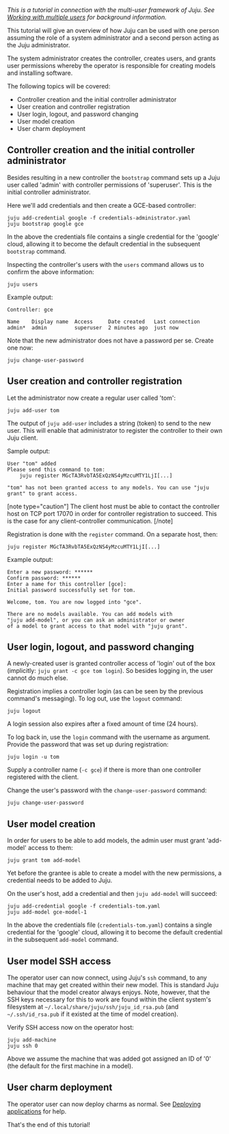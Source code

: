 *This is a tutorial in connection with the multi-user framework of Juju. See [Working with multiple users](/t/working-with-multiple-users/1156) for background information.*

This tutorial will give an overview of how Juju can be used with one person assuming the role of a system administrator and a second person acting as the Juju administrator. 

The system administrator creates the controller, creates users, and grants user permissions whereby the operator is responsible for creating models and installing software.

The following topics will be covered:

-   Controller creation and the initial controller administrator
-   User creation and controller registration
-   User login, logout, and password changing
-   User model creation
-   User charm deployment

<h2 id="heading--controller-creation-and-the-initial-controller-administrator">Controller creation and the initial controller administrator</h2>

Besides resulting in a new controller the `bootstrap` command sets up a Juju user called 'admin' with controller permissions of 'superuser'. This is the initial controller administrator.

Here we'll add credentials and then create a GCE-based controller:

``` text
juju add-credential google -f credentials-administrator.yaml
juju bootstrap google gce
```

In the above the credentials file contains a single credential for the 'google' cloud, allowing it to become the default credential in the subsequent `bootstrap` command.

Inspecting the controller's users with the `users` command allows us to confirm the above information:

``` text
juju users
```

Example output:

``` text
Controller: gce

Name    Display name  Access     Date created   Last connection
admin*  admin         superuser  2 minutes ago  just now
```

Note that the new administrator does not have a password per se. Create one now:

``` text
juju change-user-password
```

<h2 id="heading--user-creation-and-controller-registration">User creation and controller registration</h2>

Let the administrator now create a regular user called 'tom':

``` text
juju add-user tom
```

The output of `juju add-user` includes a string (token) to send to the new user. This will enable that administrator to register the  controller to their own Juju client.

Sample output:

``` text
User "tom" added
Please send this command to tom:
    juju register MGcTA3RvbTA5ExQzNS4yMzcuMTY1LjI[...]

"tom" has not been granted access to any models. You can use "juju grant" to grant access.
```

[note type="caution"]
The client host must be able to contact the controller host on TCP port 17070 in order for controller registration to succeed. This is the case for any client-controller communication.
[/note]

Registration is done with the `register` command. On a separate host, then:

``` text
juju register MGcTA3RvbTA5ExQzNS4yMzcuMTY1LjI[...]
```

Example output:

``` text
Enter a new password: ******
Confirm password: ******
Enter a name for this controller [gce]: 
Initial password successfully set for tom.

Welcome, tom. You are now logged into "gce".

There are no models available. You can add models with
"juju add-model", or you can ask an administrator or owner
of a model to grant access to that model with "juju grant".
```

<h2 id="heading--user-login-logout-and-password-changing">User login, logout, and password changing</h2>

A newly-created user is granted controller access of 'login' out of the box (implicitly: `juju grant -c gce tom login`). So besides logging in, the user cannot do much else.

Registration implies a controller login (as can be seen by the previous command's messaging). To log out, use the `logout` command:

``` text
juju logout
```

A login session also expires after a fixed amount of time (24 hours).

To log back in, use the `login` command with the username as argument. Provide the password that was set up during registration:

``` text
juju login -u tom
```

Supply a controller name (`-c gce`) if there is more than one controller registered with the client.

Change the user's password with the `change-user-password` command:

``` text
juju change-user-password
```

<h2 id="heading--user-model-creation">User model creation</h2>

In order for users to be able to add models, the admin user must grant 'add-model' access to them:

``` text
juju grant tom add-model
```

Yet before the grantee is able to create a model with the new permissions, a credential needs to be added to Juju. 

On the user's host, add a credential and then `juju add-model` will succeed:

``` text
juju add-credential google -f credentials-tom.yaml
juju add-model gce-model-1
```

In the above the credentials file (`credentials-tom.yaml`) contains a single credential for the 'google' cloud, allowing it to become the default credential in the subsequent `add-model` command.

<h2 id="heading--user-model-ssh-access">User model SSH access</h2>

The operator user can now connect, using Juju's `ssh` command, to any machine that may get created within their new model. This is standard Juju behaviour that the model creator always enjoys. Note, however, that the SSH keys necessary for this to work are found within the client system's filesystem at `~/.local/share/juju/ssh/juju_id_rsa.pub` (and `~/.ssh/id_rsa.pub` if it existed at the time of model creation).

Verify SSH access now on the operator host:

``` text
juju add-machine
juju ssh 0
```

Above we assume the machine that was added got assigned an ID of '0' (the default for the first machine in a model).

<h2 id="heading--user-charm-deployment">User charm deployment</h2>

The operator user can now deploy charms as normal. See [Deploying applications](/t/deploying-applications/1062) for help.

That's the end of this tutorial!

<!-- LINKS -->
